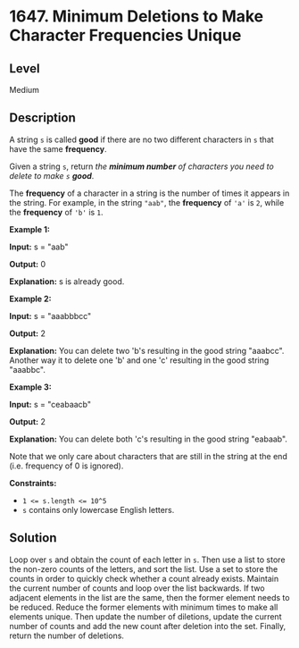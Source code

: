 # 1647. Minimum Deletions to Make Character Frequencies Unique
## Level
Medium

## Description
A string `s` is called **good** if there are no two different characters in `s` that have the same **frequency**.

Given a string `s`, return *the **minimum number** of characters you need to delete to make `s` **good***.

The **frequency** of a character in a string is the number of times it appears in the string. For example, in the string `"aab"`, the **frequency** of `'a'` is `2`, while the **frequency** of `'b'` is `1`.

**Example 1:**

**Input:** s = "aab"

**Output:** 0

**Explanation:** s is already good.

**Example 2:**

**Input:** s = "aaabbbcc"

**Output:** 2

**Explanation:** You can delete two 'b's resulting in the good string "aaabcc".
Another way it to delete one 'b' and one 'c' resulting in the good string "aaabbc".

**Example 3:**

**Input:** s = "ceabaacb"

**Output:** 2

**Explanation:** You can delete both 'c's resulting in the good string "eabaab".

Note that we only care about characters that are still in the string at the end (i.e. frequency of 0 is ignored).

**Constraints:**

* `1 <= s.length <= 10^5`
* `s` contains only lowercase English letters.

## Solution
Loop over `s` and obtain the count of each letter in `s`. Then use a list to store the non-zero counts of the letters, and sort the list. Use a set to store the counts in order to quickly check whether a count already exists. Maintain the current number of counts and loop over the list backwards. If two adjacent elements in the list are the same, then the former element needs to be reduced. Reduce the former elements with minimum times to make all elements unique. Then update the number of diletions, update the current number of counts and add the new count after deletion into the set. Finally, return the number of deletions.
